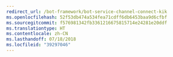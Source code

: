```yaml
---
redirect_url: /bot-framework/bot-service-channel-connect-kik
ms.openlocfilehash: 52f53db474a534fea71cdff6db6453baa9d6cfbf
ms.sourcegitcommit: f576981342fb3361216675815714e24281e20ddf
ms.translationtype: HT
ms.contentlocale: zh-CN
ms.lasthandoff: 07/18/2018
ms.locfileid: "39297046"
---
```

